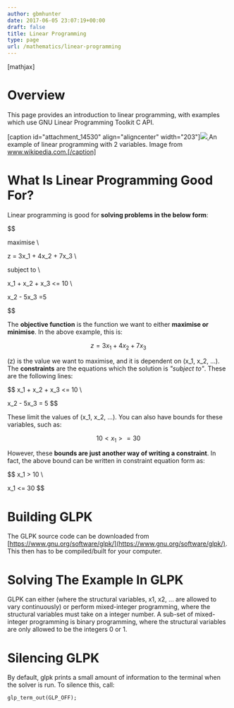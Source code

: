```yaml
---
author: gbmhunter
date: 2017-06-05 23:07:19+00:00
draft: false
title: Linear Programming
type: page
url: /mathematics/linear-programming
---
```


[mathjax]




# Overview




This page provides an introduction to linear programming, with examples which use GNU Linear Programming Toolkit C API.



[caption id="attachment_14530" align="aligncenter" width="203"][![](http://blog.mbedded.ninja/wp-content/uploads/2017/06/linear-programming-example-2d-graph-feasible-region-wikipedia.png)
](http://blog.mbedded.ninja/wp-content/uploads/2017/06/linear-programming-example-2d-graph-feasible-region-wikipedia.png) An example of linear programming with 2 variables. Image from www.wikipedia.com.[/caption]



# What Is Linear Programming Good For?




Linear programming is good for **solving problems in the below form**:




$$  

 maximise \\  

 z = 3x_1 + 4x_2 + 7x_3 \\  

 subject to \\  

 x_1 + x_2 + x_3 <= 10 \\  

 x_2 - 5x_3 =5  

 $$




The **objective function** is the function we want to either **maximise or minimise**. In the above example, this is:




$$ z = 3x_1 + 4x_2 + 7x_3 $$




\(z\) is the value we want to maximise, and it is dependent on \(x_1, x_2, ...\). The **constraints** are the equations which the solution is _"subject to"_. These are the following lines:




$$ x_1 + x_2 + x_3 <= 10 \\  

 x_2 - 5x_3 = 5 $$




These limit the values of \(x_1, x_2, ...\). You can also have bounds for these variables, such as:




$$ 10 < x_1 >= 30 $$




However, these **bounds are just another way of writing a constraint**. In fact, the above bound can be written in constraint equation form as:




$$ x_1 > 10 \\  

 x_1 <= 30 $$




# Building GLPK




The GLPK source code can be downloaded from [https://www.gnu.org/software/glpk/](https://www.gnu.org/software/glpk/). This then has to be compiled/built for your computer.




# Solving The Example In GLPK




GLPK can either (where the structural variables, x1, x2, ... are allowed to vary continuously) or perform mixed-integer programming, where the structural variables must take on a integer number. A sub-set of mixed-integer programming is binary programming, where the structural variables are only allowed to be the integers 0 or 1.




# Silencing GLPK




By default, glpk prints a small amount of information to the terminal when the solver is run. To silence this, call:



    
    glp_term_out(GLP_OFF);
